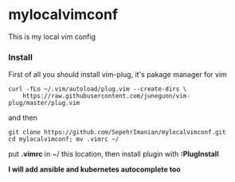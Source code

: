 # mylocalvimconf

This is my local vim config

### Install
First of all you should install vim-plug, it's pakage manager for vim

```
curl -fLo ~/.vim/autoload/plug.vim --create-dirs \
    https://raw.githubusercontent.com/junegunn/vim-plug/master/plug.vim
```
and then
```
git clone https://github.com/SepehrImanian/mylocalvimconf.git
cd mylocalvimconf; mv .vimrc ~/
```
put **.vimrc** in ~/ this location, then install plugin with **:PlugInstall**

**I will add ansible and kubernetes autocomplete too**
